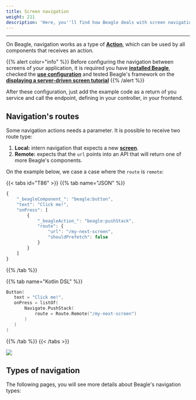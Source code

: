 ```yaml
---
title: Screen navigation
weight: 211
description: 'Here, you''ll find how Beagle deals with screen navigation.'
---
```


---

On Beagle, navigation works as a type of [**Action**](../../../../api/actions/), which can be used by all components that receives an action.

{{% alert color="info" %}}
Before configuring the navigation between screens of your application, it is required you have [**installed Beagle**](../../../get-started/installing-beagle/), checked the [**use configuration**](../../../get-started/using-beagle/) and tested Beagle's framework on the [**displaying a server-driven screen tutorial**](../../../how-to-display-a-screen#displaying-a-server-driven-screen)
{{% /alert %}}

After these configuration, just add the example code as a return of you service and call the endpoint, defining in your controller,  in your frontend. 

## Navigation's routes

Some navigation actions needs a parameter. It is possible to receive two route type: 

1. **Local:** intern navigation that expects a new [**screen**](../../api/screen/).
2. **Remote:** expects that the `url` points into an API that will return one of more Beagle's components.

On the example below, we case a case where the `route` is `remote`:

{{< tabs id="T86" >}}
{{% tab name="JSON" %}}
```javascript
{
    "_beagleComponent_": "beagle:button",
    "text": "Click me!",
    "onPress": [
        {
            "_beagleAction_": "beagle:pushStack",
            "route": {
                "url": "/my-next-screen",
                "shouldPrefetch": false
            }
        }
    ]
}
```
{{% /tab %}}

{{% tab name="Kotlin DSL" %}}
```kotlin
Button(
   text = "Click me!",
   onPress = listOf(
       Navigate.PushStack(
           route = Route.Remote("/my-next-screen")
       )
   )
)
```
{{% /tab %}}
{{< /tabs >}}

![](/assets%2F-M-Qy7jZbUpzGRP5GbCZ%2F-MB0DuGx28NQeWEgD746%2F-MB0r5wLqOLNjqhX_8g_%2Fnavigate-remote.gif?alt=media&token=0b93b43c-8a51-40e8-b96d-76482546e719)

## Types of navigation

The following pages, you will see more details about Beagle's navigation types:
